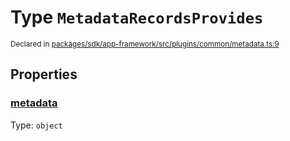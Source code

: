 # Type `MetadataRecordsProvides`
<sub>Declared in [packages/sdk/app-framework/src/plugins/common/metadata.ts:9](https://github.com/dxos/dxos/blob/7194736719/packages/sdk/app-framework/src/plugins/common/metadata.ts#L9)</sub>




## Properties
### [metadata](https://github.com/dxos/dxos/blob/7194736719/packages/sdk/app-framework/src/plugins/common/metadata.ts#L10)
Type: <code>object</code>





